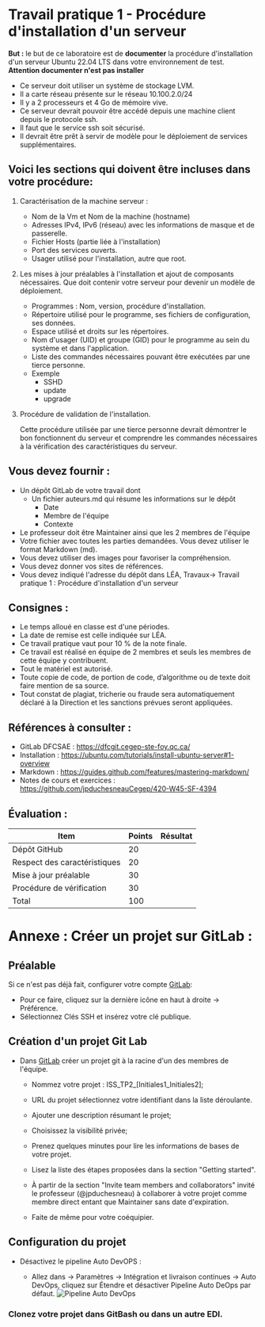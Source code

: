 # Travail pratique 1 - Procédure d'installation d'un serveur

**But :** le but de ce laboratoire est de **documenter** la procédure d'installation d'un serveur Ubuntu 22.04 LTS dans votre environnement de test.  **Attention documenter n'est pas installer**

   - Ce serveur doit utiliser un système de stockage LVM.
   - Il a carte réseau présente sur le réseau 10.100.2.0/24
   - Il y a 2 processeurs et 4 Go de mémoire vive.
   - Ce serveur devrait pouvoir être accédé depuis une machine client depuis le protocole ssh. 
   - Il faut que le service ssh soit sécurisé.
   - Il devrait être prêt à servir de modèle pour le déploiement de services supplémentaires.

## Voici les sections qui doivent être incluses dans votre procédure:

1. Caractérisation de la machine serveur :
   - Nom de la Vm et Nom de la machine (hostname)
   - Adresses IPv4, IPv6 (réseau) avec les informations de masque et de passerelle.
   - Fichier Hosts (partie liée à l'installation) 
   - Port des services ouverts.
   - Usager utilisé pour l'installation, autre que root.

2. Les mises à jour préalables à l'installation et ajout de composants nécessaires.
   Que doit contenir votre serveur pour devenir un modèle de déploiement.
   - Programmes : Nom, version, procédure d'installation.
   - Répertoire utilisé pour le programme, ses fichiers de configuration, ses données.
   - Espace utilisé et droits sur les répertoires.
   - Nom d'usager (UID) et groupe (GID) pour le programme au sein du système et dans l'application.
   - Liste des commandes nécessaires pouvant être exécutées par une tierce personne.
   - Exemple 
      - SSHD
      - update
      - upgrade

3. Procédure de validation de l'installation.

   Cette procédure utilisée par une tierce personne devrait démontrer le bon fonctionnent du serveur et comprendre les commandes nécessaires à la vérification des caractéristiques du serveur.


## Vous devez fournir :

- Un dépôt GitLab de votre travail dont 
    - Un fichier auteurs.md qui résume les informations sur le dépôt
         - Date 
         - Membre de l'équipe
         - Contexte
- Le professeur doit être Maintainer ainsi que les 2 membres de l'équipe
- Votre fichier avec toutes les parties demandées. Vous devez utiliser le format Markdown (md).
- Vous devez utiliser des images pour favoriser la compréhension.
- Vous devez donner vos sites de références.
- Vous devez indiqué l'adresse du dépôt dans LÉA, Travaux-> Travail pratique 1 : Procédure d'installation d'un serveur  

## Consignes :

- Le temps  alloué en classe est d'une périodes.
- La date de remise est celle indiquée sur LÉA.
- Ce travail pratique vaut pour 10 % de la note finale.
- Ce travail est réalisé en équipe de 2 membres et seuls les membres de cette équipe y contribuent.
- Tout le matériel est autorisé.
- Toute copie de code, de portion de code, d’algorithme ou de texte doit faire mention de sa source.
- Tout constat de plagiat, tricherie ou fraude sera automatiquement déclaré à la Direction et les sanctions prévues seront appliquées.


## Références à consulter :
- GitLab DFCSAE : https://dfcgit.cegep-ste-foy.qc.ca/
- Installation  : https://ubuntu.com/tutorials/install-ubuntu-server#1-overview
- Markdown : https://guides.github.com/features/mastering-markdown/
- Notes de cours et exercices : https://github.com/jpduchesneauCegep/420-W45-SF-4394


## Évaluation :
|Item |Points  |Résultat 
--- | --- | ---|
|Dépôt GitHub |20||
|Respect des caractéristiques |20||
|Mise à jour préalable  |30||
|Procédure de vérification |30||
|Total|100||

# Annexe : Créer un projet sur GitLab : 

## Préalable 

 Si ce n'est pas déjà fait, configurer votre compte [GitLab](https://dfcgit.cegep-ste-foy.qc.ca/): 
   
  - Pour ce faire, cliquez sur la dernière icône en haut à droite -> Préférence.
  - Sélectionnez Clés SSH et insérez votre clé publique.

## Création d'un projet Git Lab

- Dans  [GitLab](https://dfcgit.cegep-ste-foy.qc.ca) créer un projet git à la racine d'un des membres de l'équipe.
    
    - Nommez votre projet : ISS_TP2_[Initiales1_Initiales2];
    - URL du projet sélectionnez votre identifiant dans la liste déroulante.
    - Ajouter une description résumant le projet;
    - Choisissez la visibilité privée;

    - Prenez quelques minutes pour lire les informations de bases de votre projet. 
    - Lisez la liste des étapes proposées dans la section "Getting started".
    - À partir de la section "Invite team members and collaborators" invité le professeur (@jpduchesneau) à collaborer à votre projet comme membre direct entant que Maintainer sans date d'expiration.
    - Faite de même pour votre coéquipier.


## Configuration du projet

 - Désactivez le pipeline Auto DevOPS :

     - Allez dans -> Paramètres -> Intégration et livraison continues -> Auto DevOps, cliquez sur Étendre et désactiver Pipeline Auto DeOps par défaut.
        ![Pipeline Auto DevOps](./img/AutoDevOps.jpg)



### Clonez votre projet dans GitBash ou dans un autre EDI.


